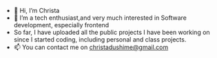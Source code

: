 - 👋 Hi, I’m Christa
- 👀 I’m a tech enthusiast,and very much interested in Software development, especially frontend
-  So far, I have uploaded all the public projects I have been working on since I started coding, including personal and class projects.
- 📫 You can contact me on christadushime@gmail.com

